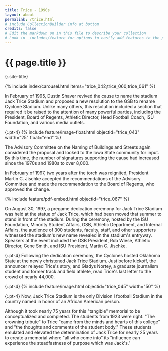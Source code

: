```yaml
---
title: Trice - 1990s
layout: about
permalink: /trice.html
# include CollectionBuilder info at bottom
credits: false
# Edit the markdown on in this file to describe your collection
# Look in _includes/feature for options to easily add features to the page
---
```


# {{ page.title }}
{:.site-title}

<div class="row pt-3">
<div class="col-md-7" markdown="1">

{% include index/carousel.html items="trice_042;trice_060;trice_061" %}

</div>
<div class="col-md-5" markdown="1">

In February of 1995, Dustin Shaver revived the cause to name the stadium Jack Trice Stadium and proposed a new resolution to the GSB to rename Cyclone Stadium. Unlike many others, this resolution included a section that required it be raised to the attention of many powerful parties, including the President, Board of Regents, Athletic Director, Head Football Coach, ISU Foundation, and various media outlets.

</div>
</div>

{:.pt-4}
{% include feature/image-float.html objectid="trice_043" width="25" float="end" %}

The Advisory Committee on the Naming of Buildings and Streets again considered the proposal and looked to the Iowa State community for input. By this time, the number of signatures supporting the cause had increased since the 1970s and 1980s to over 8,000.  

In February of 1997, two years after the torch was reignited, President Martin C. Jischke accepted the recommendations of the Advisory Committee and made the recommendation to the Board of Regents, who approved the change.

<div class="clearfix"></div>

<div class="row pt-3">
<div class="col-md-6" markdown="1">

{% include feature/pdf-embed.html objectid="trice_067" %}

</div>
<div class="col-md-6" markdown="1">

On August 30, 1997, a pregame dedication ceremony for Jack Trice Stadium was held at the statue of Jack Trice, which had been moved that summer to stand in front of the stadium. During the ceremony, hosted by the ISU Foundation, Minority Student Affairs, GSB, Athletic Department, and Internal Affairs, the audience of 300 students, faculty, staff, and other supporters witnessed the stadium's new name revealed in the stadium's entryway. Speakers at the event included the GSB President, Rob Wiese, Athletic Director, Gene Smith, and ISU President, Martin C. Jischke. 

</div>
</div>

{:.pt-4}
Following the dedication ceremony, the Cyclones hosted Oklahoma State at the newly christened Jack Trice Stadium. Just before kickoff, the announcer relayed Trice's story, and Gladys Nortey, a graduate journalism student and former track and field athlete, read Trice's last letter to the crowd of nearly 44,000.

{:.pt-4}
{% include feature/image.html objectid="trice_045" width="50" %}

{:.pt-4}
Now, Jack Trice Stadium is the only Division I football Stadium in the country named in honor of an African American person.  

Although it took nearly 75 years for this "tangible" memorial to be conceptualized and completed. The students from 1923 were right. "The crowning tribute" to Trice "came from the minds and hearts of this college" and "the thoughts and comments of the student body." These students emulated and elevated the determination of Jack Trice for nearly 25 years to create a memorial where "all who come into" its "influence can experience the steadfastness of purpose which was Jack's."

